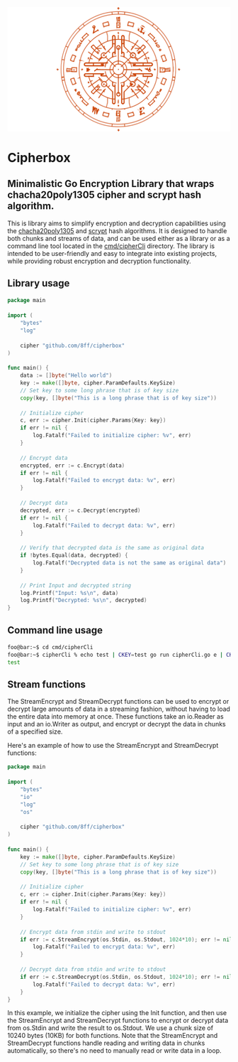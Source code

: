 ![logo](media/logo.svg)
# Cipherbox
## Minimalistic Go Encryption Library that wraps chacha20poly1305 cipher and scrypt hash algorithm.

This is library aims to simplify encryption and decryption capabilities using the [chacha20poly1305](https://pkg.go.dev/golang.org/x/crypto/chacha20poly1305) and [scrypt](https://pkg.go.dev/golang.org/x/crypto/scrypt) hash algorithms. It is designed to handle both chunks and streams of data, and can be used either as a library or as a command line tool located in the [cmd/cipherCli](cmd/cipherCli) directory. The library is intended to be user-friendly and easy to integrate into existing projects, while providing robust encryption and decryption functionality.

## Library usage
```go
package main

import (
	"bytes"
	"log"

	cipher "github.com/8ff/cipherbox"
)

func main() {
	data := []byte("Hello world")
	key := make([]byte, cipher.ParamDefaults.KeySize)
	// Set key to some long phrase that is of key size
	copy(key, []byte("This is a long phrase that is of key size"))

	// Initialize cipher
	c, err := cipher.Init(cipher.Params{Key: key})
	if err != nil {
		log.Fatalf("Failed to initialize cipher: %v", err)
	}

	// Encrypt data
	encrypted, err := c.Encrypt(data)
	if err != nil {
		log.Fatalf("Failed to encrypt data: %v", err)
	}

	// Decrypt data
	decrypted, err := c.Decrypt(encrypted)
	if err != nil {
		log.Fatalf("Failed to decrypt data: %v", err)
	}

	// Verify that decrypted data is the same as original data
	if !bytes.Equal(data, decrypted) {
		log.Fatalf("Decrypted data is not the same as original data")
	}

	// Print Input and decrypted string
	log.Printf("Input: %s\n", data)
	log.Printf("Decrypted: %s\n", decrypted)
}
```

## Command line usage
```bash
foo@bar:~$ cd cmd/cipherCli
foo@bar:~$ cipherCli % echo test | CKEY=test go run cipherCli.go e | CKEY=test go run cipherCli.go d
test
```

## Stream functions
The StreamEncrypt and StreamDecrypt functions can be used to encrypt or decrypt large amounts of data in a streaming fashion, without having to load the entire data into memory at once. These functions take an io.Reader as input and an io.Writer as output, and encrypt or decrypt the data in chunks of a specified size.

Here's an example of how to use the StreamEncrypt and StreamDecrypt functions:
```go
package main

import (
    "bytes"
    "io"
    "log"
    "os"

    cipher "github.com/8ff/cipherbox"
)

func main() {
    key := make([]byte, cipher.ParamDefaults.KeySize)
    // Set key to some long phrase that is of key size
    copy(key, []byte("This is a long phrase that is of key size"))

    // Initialize cipher
    c, err := cipher.Init(cipher.Params{Key: key})
    if err != nil {
        log.Fatalf("Failed to initialize cipher: %v", err)
    }

    // Encrypt data from stdin and write to stdout
    if err := c.StreamEncrypt(os.Stdin, os.Stdout, 1024*10); err != nil {
        log.Fatalf("Failed to encrypt data: %v", err)
    }

    // Decrypt data from stdin and write to stdout
    if err := c.StreamDecrypt(os.Stdin, os.Stdout, 1024*10); err != nil {
        log.Fatalf("Failed to decrypt data: %v", err)
    }
}
```

In this example, we initialize the cipher using the Init function, and then use the StreamEncrypt and StreamDecrypt functions to encrypt or decrypt data from os.Stdin and write the result to os.Stdout. We use a chunk size of 10240 bytes (10KB) for both functions.
Note that the StreamEncrypt and StreamDecrypt functions handle reading and writing data in chunks automatically, so there's no need to manually read or write data in a loop.